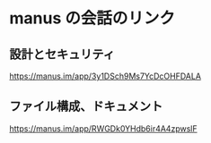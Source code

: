 # manus の会話のリンク

## 設計とセキュリティ

https://manus.im/app/3y1DSch9Ms7YcDcOHFDALA

## ファイル構成、ドキュメント

https://manus.im/app/RWGDk0YHdb6ir4A4zpwslF
